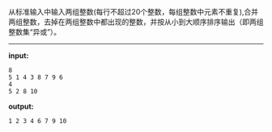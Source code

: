 从标准输入中输入两组整数(每行不超过20个整数，每组整数中元素不重复),合并两组整数，去掉在两组整数中都出现的整数，并按从小到大顺序排序输出（即两组整数集&ldquo;异或&rdquo;）。
****
**input:**
```
8
5 1 4 3 8 7 9 6
4
5 2 8 10
```
**output:**
```
1 2 3 4 6 7 9 10
```